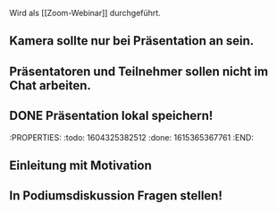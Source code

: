 Wird als [[Zoom-Webinar]] durchgeführt.
## Kamera sollte nur bei Präsentation an sein.
## Präsentatoren und Teilnehmer sollen nicht im Chat arbeiten.
## DONE Präsentation lokal speichern!
:PROPERTIES:
:todo: 1604325382512
:done: 1615365367761
:END:
## Einleitung mit Motivation
## In Podiumsdiskussion Fragen stellen!
